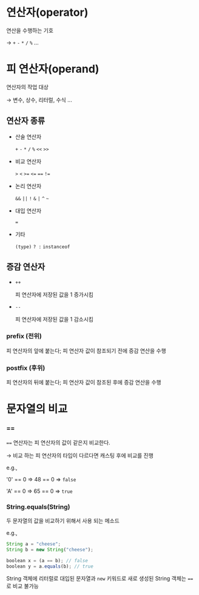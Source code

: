 # 연산자(operator)

연산을 수행하는 기호

→ `+` `-` `*` `/` `%` ...

# 피 연산자(operand)

연산자의 작업 대상

→ 변수, 상수, 리터럴, 수식 ...

## 연산자 종류

- 산술 연산자

    `+` `-` `*` `/` `%` `<<` `>>`

- 비교 연산자

    `>` `<` `>=` `<=` `==` `!=`

- 논리 연산자

    `&&` `||` `!` `&` `|` `^` `~`

- 대입 연산자

    `=`

- 기타

    `(type)` `? :` `instanceof`

## 증감 연산자

- `++`

    피 연산자에 저장된 값을 1 증가시킴

- `--`

    피 연산자에 저장된 값을 1 감소시킴

### prefix (전위)

피 연산자의 앞에 붙는다; 피 연산자 값이 참조되기 전에 증감 연산을 수행

### postfix (후위)

피 연산자의 뒤에 붙는다; 피 연산자 값이 참조된 후에 증감 연산을 수행

# 문자열의 비교

### ==

`==` 연산자는 피 연산자의 값이 같은지 비교한다.

→ 비교 하는 피 연산자의 타입이 다르다면 캐스팅 후에 비교를 진행

e.g.,

'0' == 0 ⇒ 48 == 0 ⇒ `false`

'A' == 0 ⇒ 65 == 0 ⇒ `true`

### String.equals(String)

두 문자열의 값을 비교하기 위해서 사용 되는 메소드

e.g.,

```jsx
String a = "cheese";
String b = new String("cheese");

boolean x = (a == b); // false
boolean y = a.equals(b); // true
```

String 객체에 리터럴로 대입된 문자열과 `new` 키워드로 새로 생성된 String 객체는 `==` 로 비교 불가능
